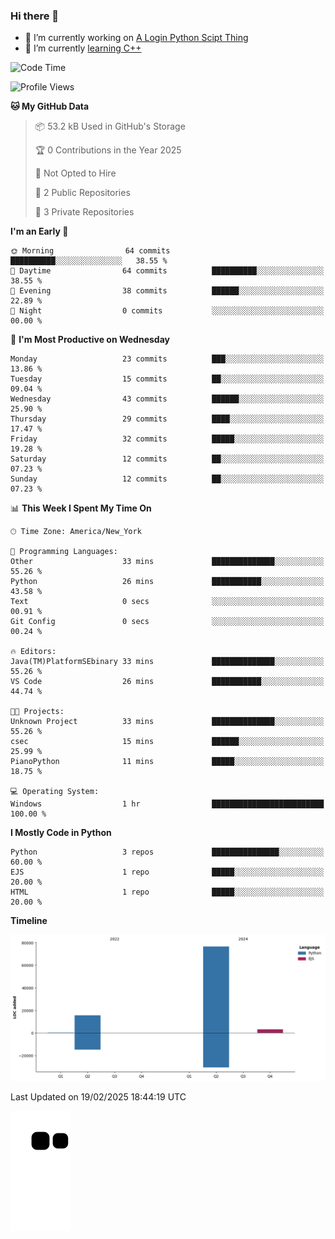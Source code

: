 ### Hi there 👋

<!--
**Iplay6432/Iplay6432** is a ✨ _special_ ✨ repository because its `README.md` (this file) appears on your GitHub profile.

Here are some ideas to get you started:

- 🔭 I’m currently working on ...
- 🌱 I’m currently learning ...
- 👯 I’m looking to collaborate on ...
- 🤔 I’m looking for help with ...
- 💬 Ask me about ...
- 📫 How to reach me: ...
- 😄 Pronouns: ...
- ⚡ Fun fact: ...
-->
- 🔭 I’m currently working on [A Login Python Scipt Thing](https://github.com/Iplay6432/Lugin-but-no-Pygame-)
- 🌱 I’m currently [learning C++](https://github.com/Iplay6432/LearningCpp)


<!--START_SECTION:waka-->
![Code Time](http://img.shields.io/badge/Code%20Time-106%20hrs%202%20mins-blue)

![Profile Views](http://img.shields.io/badge/Profile%20Views-0-blue)

**🐱 My GitHub Data** 

> 📦 53.2 kB Used in GitHub's Storage 
 > 
> 🏆 0 Contributions in the Year 2025
 > 
> 🚫 Not Opted to Hire
 > 
> 📜 2 Public Repositories 
 > 
> 🔑 3 Private Repositories 
 > 
**I'm an Early 🐤** 

```text
🌞 Morning                64 commits          ██████████░░░░░░░░░░░░░░░   38.55 % 
🌆 Daytime                64 commits          ██████████░░░░░░░░░░░░░░░   38.55 % 
🌃 Evening                38 commits          ██████░░░░░░░░░░░░░░░░░░░   22.89 % 
🌙 Night                  0 commits           ░░░░░░░░░░░░░░░░░░░░░░░░░   00.00 % 
```
📅 **I'm Most Productive on Wednesday** 

```text
Monday                   23 commits          ███░░░░░░░░░░░░░░░░░░░░░░   13.86 % 
Tuesday                  15 commits          ██░░░░░░░░░░░░░░░░░░░░░░░   09.04 % 
Wednesday                43 commits          ██████░░░░░░░░░░░░░░░░░░░   25.90 % 
Thursday                 29 commits          ████░░░░░░░░░░░░░░░░░░░░░   17.47 % 
Friday                   32 commits          █████░░░░░░░░░░░░░░░░░░░░   19.28 % 
Saturday                 12 commits          ██░░░░░░░░░░░░░░░░░░░░░░░   07.23 % 
Sunday                   12 commits          ██░░░░░░░░░░░░░░░░░░░░░░░   07.23 % 
```


📊 **This Week I Spent My Time On** 

```text
🕑︎ Time Zone: America/New_York

💬 Programming Languages: 
Other                    33 mins             ██████████████░░░░░░░░░░░   55.26 % 
Python                   26 mins             ███████████░░░░░░░░░░░░░░   43.58 % 
Text                     0 secs              ░░░░░░░░░░░░░░░░░░░░░░░░░   00.91 % 
Git Config               0 secs              ░░░░░░░░░░░░░░░░░░░░░░░░░   00.24 % 

🔥 Editors: 
Java(TM)PlatformSEbinary 33 mins             ██████████████░░░░░░░░░░░   55.26 % 
VS Code                  26 mins             ███████████░░░░░░░░░░░░░░   44.74 % 

🐱‍💻 Projects: 
Unknown Project          33 mins             ██████████████░░░░░░░░░░░   55.26 % 
csec                     15 mins             ██████░░░░░░░░░░░░░░░░░░░   25.99 % 
PianoPython              11 mins             █████░░░░░░░░░░░░░░░░░░░░   18.75 % 

💻 Operating System: 
Windows                  1 hr                █████████████████████████   100.00 % 
```

**I Mostly Code in Python** 

```text
Python                   3 repos             ███████████████░░░░░░░░░░   60.00 % 
EJS                      1 repo              █████░░░░░░░░░░░░░░░░░░░░   20.00 % 
HTML                     1 repo              █████░░░░░░░░░░░░░░░░░░░░   20.00 % 
```



**Timeline**

![Lines of Code chart](https://raw.githubusercontent.com/Iplay6432/Iplay6432/main/assets/bar_graph.png)


 Last Updated on 19/02/2025 18:44:19 UTC
<!--END_SECTION:waka-->

![snake](https://raw.githubusercontent.com/Iplay6432/Iplay6432/output/github-contribution-grid-snake.svg)
